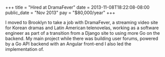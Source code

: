+++
title = "Hired at DramaFever"
date = 2013-11-08T18:22:08-08:00
public_date = "Nov 2013"
pay = "$80,000/year"
+++

I moved to Brooklyn to take a job with DramaFever, a streaming video site for Korean dramas and Latin American telenovelas, working as a software engineer as part of a transition from a Django site to using more Go on the backend. My main project while there was building user forums, powered by a Go API backend with an Angular front-end I also led the implementation of.
